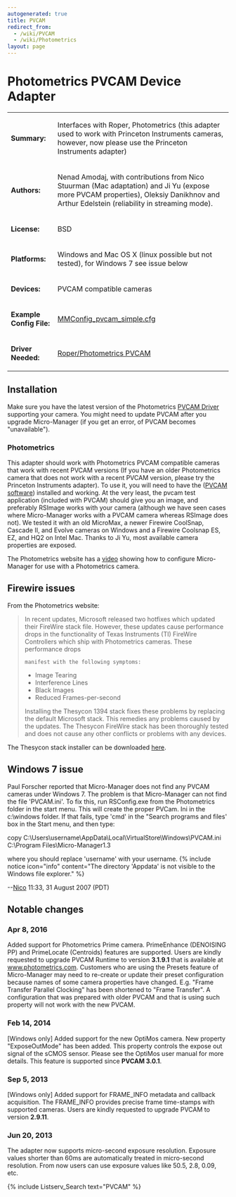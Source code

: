 ```yaml
---
autogenerated: true
title: PVCAM
redirect_from:
  - /wiki/PVCAM
  - /wiki/Photometrics
layout: page
---
```


# Photometrics PVCAM Device Adapter

<table>
<tr>
<td markdown="1">

**Summary:**

</td>
<td markdown="1">

Interfaces with Roper, Photometrics (this adapter used to work with
Princeton Instruments cameras, however, now please use the Princeton
Instruments adapter)

</td>
</tr>
<tr>
<td markdown="1">

**Authors:**

</td>
<td markdown="1">

Nenad Amodaj, with contributions from Nico Stuurman (Mac adaptation) and
Ji Yu (expose more PVCAM properties), Oleksiy Danikhnov and Arthur
Edelstein (reliability in streaming mode).

</td>
</tr>
<tr>
<td markdown="1">

**License:**

</td>
<td markdown="1">

BSD

</td>
</tr>
<tr>
<td markdown="1">

**Platforms:**

</td>
<td markdown="1">

Windows and Mac OS X (linux possible but not tested), for Windows 7 see
issue below

</td>
</tr>
<tr>
<td markdown="1">

**Devices:**

</td>
<td markdown="1">

PVCAM compatible cameras

</td>
</tr>
<tr>
<td markdown="1">

**Example Config File:**

</td>
<td markdown="1">

[MMConfig_pvcam_simple.cfg](/media/files/MMConfig_pvcam_simple.cfg)

</td>
</tr>
<tr>
<td markdown="1">

**Driver Needed:**

</td>
<td markdown="1">

[Roper/Photometrics
PVCAM](http://www.photomet.com/support/downloads/index.php)

</td>
</tr>
</table>

## Installation

Make sure you have the latest version of the Photometrics [PVCAM
Driver](https://www.photometrics.com/support/software/) supporting your
camera. You might need to update PVCAM after you upgrade Micro-Manager
(if you get an error, of PVCAM becomes "unavailable").

### Photometrics

This adapter should work with Photometrics PVCAM compatible cameras that
work with recent PVCAM versions (If you have an older Photometrics
camera that does not work with a recent PVCAM version, please try the
Princeton Instruments adapter). To use it, you will need to have the
([PVCAM
software](http://www.photometrics.com/support/downloads/index.php))
installed and working. At the very least, the pvcam test application
(included with PVCAM) should give you an image, and preferably RSImage
works with your camera (although we have seen cases where Micro-Manager
works with a PVCAM camera whereas RSImage does not). We tested it with
an old MicroMax, a newer Firewire CoolSnap, Cascade II, and Evolve
cameras on Windows and a Firewire Coolsnap ES, EZ, and HQ2 on Intel Mac.
Thanks to Ji Yu, most available camera properties are exposed.

The Photometrics website has a
[video](http://www.photometrics.com/resources/videos/photometrics-micro-manager)
showing how to configure Micro-Manager for use with a Photometrics
camera.

## Firewire issues

From the Photometrics website:

> In recent updates, Microsoft released two hotfixes which updated their
> FireWire stack file. However, these updates cause performance drops in
> the functionality of Texas Instruments (TI) FireWire Controllers which
> ship with Photometrics cameras. These performance drops
>
> `manifest with the following symptoms:`
>
> -   Image Tearing
> -   Interference Lines
> -   Black Images
> -   Reduced Frames-per-second
>
> Installing the Thesycon 1394 stack fixes these problems by replacing
> the default Microsoft stack. This remedies any problems caused by the
> updates. The Thesycon FireWire stack has been thoroughly tested and
> does not cause any other conflicts or problems with any devices.

The Thesycon stack installer can be downloaded
[here](http://www.photomet.com/support/downloads/index.php).

## Windows 7 issue

Paul Forscher reported that Micro-Manager does not find any PVCAM
cameras under Windows 7. The problem is that Micro-Manager can not find
the file 'PVCAM.ini'. To fix this, run RSConfig.exe from the
Photometrics folder in the start menu. This will create the proper
PVCam. Ini in the c:\\windows folder. If that fails, type 'cmd' in the
"Search programs and files' box in the Start menu, and then type:

copy
C:\\Users\\username\\AppData\\Local\\VirtualStore\\Windows\\PVCAM.ini
C:\\Program Files\\Micro-Manager1.3

where you should replace 'username' with your username.
{% include notice icon="info" content="The directory 'Appdata' is not visible to the Windows file explorer." %}

--[Nico](/users/Nico) 11:33, 31 August 2007 (PDT)

## Notable changes

### Apr 8, 2016

Added support for Photometrics Prime camera. PrimeEnhance (DENOISING PP)
and PrimeLocate (Centroids) features are supported. Users are kindly
requested to upgrade PVCAM Runtime to version **3.1.9.1** that is
available at www.photometrics.com. Customers who are using the Presets
feature of Micro-Manager may need to re-create or update their preset
configuration because names of some camera properties have changed. E.g.
"Frame Transfer Parallel Clocking" has been shortened to "Frame
Transfer". A configuration that was prepared with older PVCAM and that
is using such property will not work with the new PVCAM.

### Feb 14, 2014

\[Windows only\] Added support for the new OptiMos camera. New property
"ExposeOutMode" has been added. This property controls the expose out
signal of the sCMOS sensor. Please see the OptiMos user manual for more
details. This feature is supported since **PVCAM 3.0.1**.

### Sep 5, 2013

\[Windows only\] Added support for FRAME\_INFO metadata and callback
acquisition. The FRAME\_INFO provides precise frame time-stamps with
supported cameras. Users are kindly requested to upgrade PVCAM to
version **2.9.11**.

### Jun 20, 2013

The adapter now supports micro-second exposure resolution. Exposure
values shorter than 60ms are automatically treated in micro-second
resolution. From now users can use exposure values like 50.5, 2.8, 0.09,
etc.

{% include Listserv_Search text="PVCAM" %}

